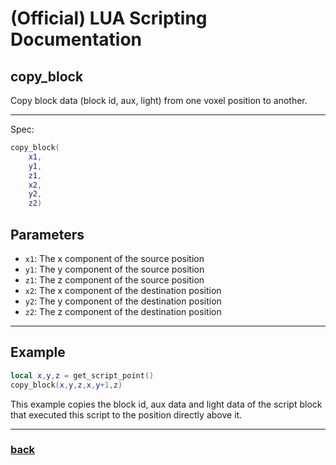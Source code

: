 
# (Official) LUA Scripting Documentation

## copy_block

Copy block data (block id, aux, light) from one voxel position to another.

___

Spec:

```lua
copy_block(
	x1,
	y1,
	z1,
	x2,
	y2,
	z2)
```

## Parameters

- `x1`: The x component of the source position
- `y1`: The y component of the source position
- `z1`: The z component of the source position
- `x2`: The x component of the destination position
- `y2`: The y component of the destination position
- `z2`: The z component of the destination position

___

## Example

```lua
local x,y,z = get_script_point()
copy_block(x,y,z,x,y+1,z)
```

This example copies the block id, aux data and light data of the script block that executed this script to the position directly above it.

___

### [back](../blocks)
